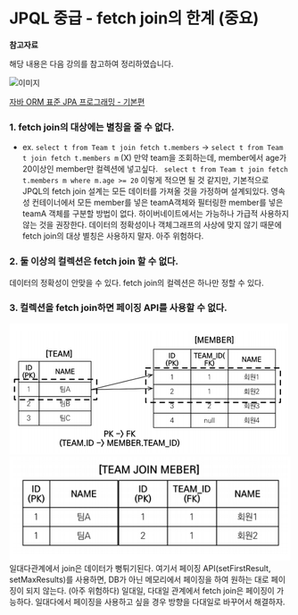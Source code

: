 # JPQL 중급 - fetch join의 한계 (중요)

**참고자료**

해당 내용은 다음 강의를 참고하여 정리하였습니다.

![이미지](https://cdn.inflearn.com/public/courses/324109/course_cover/161476f8-f0b7-4b04-b293-ce648c2ea445/kyh_jsp.png)

[자바 ORM 표준 JPA 프로그래밍 - 기본편](https://www.inflearn.com/course/ORM-JPA-Basic/dashboard)



### 1. fetch join의 대상에는 별칭을 줄 수 없다.
- ex. `select t from Team t join fetch t.members` 
  ->  `select t from Team t join fetch t.members m` (X)
만약 team을 조회하는데, member에서 age가 20이상인 member만 컬렉션에 넣고싶다.
` select t from Team t join fetch t.members m where m.age >= 20`
이렇게 적으면 될 것 같지만, 
기본적으로 JPQL의 fetch join 설계는 모든 데이터를 가져올 것을 가정하며 설계되있다.
영속성 컨테이너에서 모든 member를 넣은 teamA객체와 필터링한 member를 넣은 teamA 객체를 구분할 방법이 없다.
하이버네이트에서는 가능하나 가급적 사용하지않는 것을 권장한다.
데이터의 정확성이나 객체그래프의 사상에 맞지 않기 때문에 fetch join의 대상 별칭은 사용하지 말자.
아주 위험하다.
### 2. 둘 이상의 컬렉션은 fetch join 할 수 없다.
데이터의 정확성이 안맞을 수 있다.
fetch join의 컬렉션은 하나만 정할 수 있다.
### 3. 컬렉션을 fetch join하면 페이징 API를 사용할 수 없다.
![image-20231021135817081](img/image-20231021135817081.png)
![image-20231021140153831](img/image-20231021140153831.png)
일대다관계에서 join은 데이터가 뻥튀기된다.
여기서 페이징 API(setFirstResult, setMaxResults)를 사용하면, 
DB가 아닌 메모리에서 페이징을 하여 원하는 대로 페이징이 되지 않는다. (아주 위험하다)
일대일, 다대일 관계에서 fetch join은 페이징이 가능하다.
일대다에서 페이징을 사용하고 싶을 경우 방향을 다대일로 바꾸어서 해결하자.
